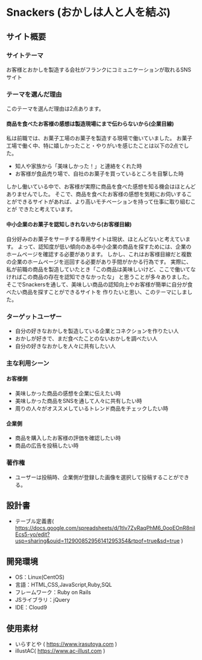 # Snackers (おかしは人と人を結ぶ)

## サイト概要
### サイトテーマ
お客様とおかしを製造する会社がフランクにコミュニケーションが取れるSNSサイト

### テーマを選んだ理由
このテーマを選んだ理由は2点あります。

#### 商品を食べたお客様の感想は製造現場にまで伝わらないから(企業目線)
私は前職では、お菓子工場のお菓子を製造する現場で働いていました。
お菓子工場で働く中、特に嬉しかったこと・やりがいを感じたことは以下の2点でした。

- 知人や家族から「美味しかった！」と連絡をくれた時
- お客様が食品売り場で、自社のお菓子を買っているところを目撃した時

しかし働いている中で、お客様が実際に商品を食べた感想を知る機会はほとんどありませんでした。
そこで、商品を食べたお客様の感想を気軽にお伺いすることができるサイトがあれば、より高いモチベーションを持って仕事に取り組むことが
できたと考えています。


#### 中小企業のお菓子を認知しきれないから(お客様目線)
自分好みのお菓子をサーチする専用サイトは現状、ほとんどないと考えています。
よって、認知度が低い傾向のある中小企業の商品を探すためには、企業のホームページを確認する必要があります。
しかし、これはお客様目線だと複数の企業のホームページを巡回する必要があり手間がかかる行為です。
実際に、私が前職の商品を製造していたとき「この商品は美味しいけど、ここで働いてなければこの商品の存在を認知できなかったな」
と思うことが多々ありました。
そこでSnackersを通して、美味しい商品の認知向上やお客様が簡単に自分が食べたい商品を探すことができるサイトを
作りたいと思い、このテーマにしました。

### ターゲットユーザー
- 自分の好きなおかしを製造している企業とコネクションを作りたい人
- おかしが好きで、まだ食べたことのないおかしを調べたい人
- 自分の好きなおかしを人々に共有したい人


### 主な利用シーン
#### お客様側
- 美味しかった商品の感想を企業に伝えたい時
- 美味しかった商品をSNSを通して人々に共有したい時
- 周りの人々がオススメしているトレンド商品をチェックしたい時

#### 企業側
- 商品を購入したお客様の評価を確認したい時
- 商品の広告を投稿したい時

### 著作権
- ユーザーは投稿時、企業側が登録した画像を選択して投稿することができる。

## 設計書
- テーブル定義書( https://docs.google.com/spreadsheets/d/1tIv7ZyRaqPhM6_0ooEOnR8nilEcs5-yo/edit?usp=sharing&ouid=112900852956141295354&rtpof=true&sd=true  )
​
## 開発環境
- OS：Linux(CentOS)
- 言語：HTML,CSS,JavaScript,Ruby,SQL
- フレームワーク：Ruby on Rails
- JSライブラリ：jQuery
- IDE：Cloud9
​
## 使用素材
- いらすとや ( https://www.irasutoya.com )
- illustAC( https://www.ac-illust.com )

